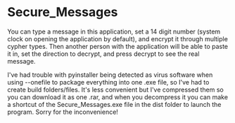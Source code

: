 # Secure_Messages

You can type a message in this application, set a 14 digit number (system clock on opening the application by default), and encrypt it through multiple cypher types. Then another person with the application will be able to paste it in, set the direction to decrypt, and press decrypt to see  the real message.

I've had trouble with pyinstaller being detected as virus software when using --onefile to package everything into one .exe file, so I've had to create build folders/files. It's less convenient but I've compressed them so you can download it as one .rar, and when you decompress it you can make a shortcut of the Secure_Messages.exe file in the dist folder to launch the program. Sorry for the inconvenience!
